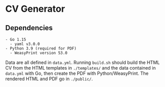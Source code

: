 # CV Generator

## Dependencies

```
- Go 1.15
  - yaml v3.0.0
- Python 3.9 (required for PDF)
  - WeasyPrint version 53.0
```

Data are all defined in `data.yml`.  Running `build.sh` should build the
HTML CV from the HTML templates in `./templates/` and the data contained
in `data.yml` with Go, then create the PDF with Python/WeasyPrint. The
rendered HTML and PDF go in `./public/`.
